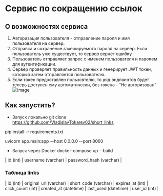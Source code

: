 # Сервис по сокращению ссылок


## О возможностях сервиса
1. Авторизация пользователя - отправление пароля и имя пользователя на сервер. 
2. Отправка и сохранение захешируемого пароля на сервер. Если пользователь уже существует, то сервер вернёт ошибку
3. Пользователь отправляет запрос с именем пользователя и паролем для аутентификации.
4. Сервер проверяет правильность данных и генерирует JWT токен, который затем отправляется пользователю.
5. Если токен предоставлен пользовтелю, то ряд эндпоинтов будет теперь доступен ему автоматически, без токена - "Не авторизован"
![image](https://github.com/user-attachments/assets/8cc1ea80-cd21-42d5-81aa-fe0f09c89065)

## Как запустить?
- Запуск локально
git clone https://github.com/VladislavTokarev02/short_links


pip install -r requirements.txt


uvicorn app.main:app --host 0.0.0.0 --port 8000

- Запуск через Docker
docker-compose up --build

| id (int) | username (varchar) | password_hash (varchar) |


### Таблица links

| id (int) | original_url (varchar) | short_code (varchar) | expires_at (int) | click_count (int) | created_at (datetime)     | last_used (datetime) | user_id (int) |



